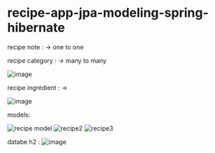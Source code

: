 # recipe-app-jpa-modeling-spring-hibernate

recipe note : -> one to one 

recipe category : -> many to many

![image](https://user-images.githubusercontent.com/36199753/132381389-cd7207b8-e434-44c4-b092-94df59fa7375.png)


recipe ingrédient : ->


![image](https://user-images.githubusercontent.com/36199753/132381189-1408693b-47f6-47e3-a28d-ddfda65bba9d.png)

models:

![recipe model](https://user-images.githubusercontent.com/36199753/132380675-79c55c6e-0974-4a53-b20b-ba718b51e598.PNG)
![recipe2](https://user-images.githubusercontent.com/36199753/132380682-9fde1ebc-919a-4e52-a479-74a36a40877f.PNG)
![recipe3](https://user-images.githubusercontent.com/36199753/132380665-6ad955ad-4414-4cae-a534-fdc9527dfbe9.PNG)

databe h2 : 
![image](https://user-images.githubusercontent.com/36199753/132380770-2c9413e1-c9fb-4f7b-899e-be745d2e98d8.png)

